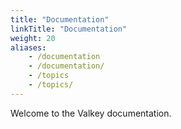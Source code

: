 ```yaml
---
title: "Documentation"
linkTitle: "Documentation"
weight: 20
aliases:
    - /documentation
    - /documentation/
    - /topics
    - /topics/
---
```


Welcome to the Valkey documentation.
